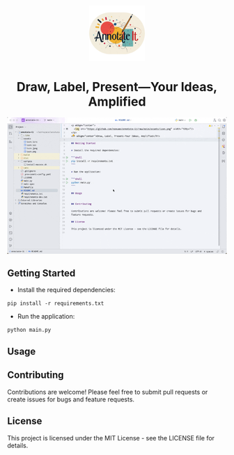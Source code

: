 <p align="center">
  <img src="https://github.com/namuan/annotate-it/raw/main/assets/icon.png" width="128px"/>
</p>
<h1 align="center">Draw, Label, Present—Your Ideas, Amplified</h1>

![](assets/demo.gif)

## Getting Started

* Install the required dependencies:

```shell
pip install -r requirements.txt
```

* Run the application:

```shell
python main.py
```

## Usage


## Contributing

Contributions are welcome! Please feel free to submit pull requests or create issues for bugs and
feature requests.

## License

This project is licensed under the MIT License - see the LICENSE file for details.

